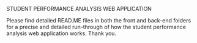 STUDENT PERFORMANCE ANALYSIS WEB APPLICATION

Please find detailed READ.ME files in both the front and back-end folders for a precise and detailed run-through of how the student performance analysis web application works. Thank you.
